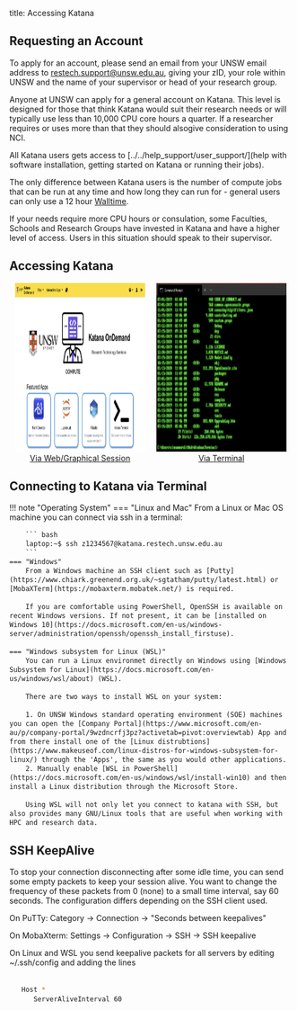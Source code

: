 title: Accessing Katana

## Requesting an Account

To apply for an account, please send an email from your UNSW email address to [restech.support@unsw.edu.au](mailto:restech.support@unsw.edu.au), giving your zID,
your role within UNSW and the name of your supervisor or head of your research group.

Anyone at UNSW can apply for a general account on Katana. This level is designed for those that think Katana would suit their research needs or will typically use 
less than 10,000 CPU core hours a quarter. If a researcher requires or uses more than that they should alsogive consideration to using NCI.

All Katana users gets access to [../../help_support/user_support/](help with software installation, getting started on Katana or running their jobs). 

The only difference between Katana users is the number of compute jobs that can be run at any time and how long they can run for - general 
users can only use a 12 hour [Walltime](../../help_support/glossary#walltime).

If your needs require more CPU hours or consulation, some Faculties, Schools and Research Groups have invested in Katana and have a higher level of access.
Users in this situation should speak to their supervisor.

## Accessing Katana

<div style="display: flex; justify-content: space-around;">
    <div style="flex: 1; margin: 0 10px;">
        <div style="display: inline-block; text-align: center;">
            <a href="/using_katana/ondemand"><img src="../../assets/kod_square.png" alt="Graphical/Web Access to Katana" style="max-width: 100%; height: 300px;"></a>
            <div><a href="/using_katana/ondemand">Via Web/Graphical Session</a></div>
        </div>
    </div>
    <div style="flex: 1; margin: 0 10px;">
        <div style="display: inline-block; text-align: center;">
            <a href="/using_katana/accessing_katana/#connecting-to-katana-via-terminal"><img src="../../assets/terminal.png" alt="Terminal Access to Katana" style="max-width: 100%; height: 300px;"></a>
            <div><a href="/using_katana/accessing_katana/#connecting-to-katana-via-terminal">Via Terminal</a></div>
        </div>
    </div>
</div>
 





## Connecting to Katana via Terminal

!!! note "Operating System"
    === "Linux and Mac"
        From a Linux or Mac OS machine you can connect via ssh in a terminal:

        ``` bash
        laptop:~$ ssh z1234567@katana.restech.unsw.edu.au
        ```
    === "Windows"
        From a Windows machine an SSH client such as [Putty](https://www.chiark.greenend.org.uk/~sgtatham/putty/latest.html) or [MobaXTerm](https://mobaxterm.mobatek.net/) is required. 

        If you are comfortable using PowerShell, OpenSSH is available on recent Windows versions. If not present, it can be [installed on Windows 10](https://docs.microsoft.com/en-us/windows-server/administration/openssh/openssh_install_firstuse). 

    === "Windows subsystem for Linux (WSL)"
        You can run a Linux environmet directly on Windows using [Windows Subsystem for Linux](https://docs.microsoft.com/en-us/windows/wsl/about) (WSL).

        There are two ways to install WSL on your system:

        1. On UNSW Windows standard operating environment (SOE) machines you can open the [Company Portal](https://www.microsoft.com/en-au/p/company-portal/9wzdncrfj3pz?activetab=pivot:overviewtab) App and from there install one of the [Linux distrubtions](https://www.makeuseof.com/linux-distros-for-windows-subsystem-for-linux/) through the 'Apps', the same as you would other applications.
        2. Manually enable [WSL in PowerShell](https://docs.microsoft.com/en-us/windows/wsl/install-win10) and then install a Linux distribution through the Microsoft Store. 

        Using WSL will not only let you connect to katana with SSH, but also provides many GNU/Linux tools that are useful when working with HPC and research data.


## SSH KeepAlive

To stop your connection disconnecting after some idle time, you can send some empty packets to keep your session alive. You want to change the
frequency of these packets from 0 (none) to a small time interval, say 60 seconds. The configuration differs depending on the SSH client used.

On PuTTy: Category -> Connection -> "Seconds between keepalives"

On MobaXterm: Settings -> Configuration -> SSH -> SSH keepalive 

On Linux and WSL you send keepalive packets for all servers by editing ~/.ssh/config and adding the lines 

``` bash

   Host *
      ServerAliveInterval 60

```